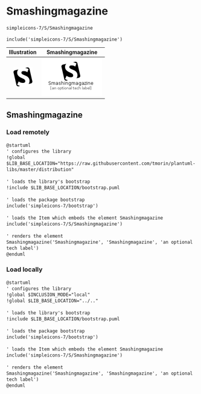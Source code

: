 # Smashingmagazine


```text
simpleicons-7/S/Smashingmagazine
```

```text
include('simpleicons-7/S/Smashingmagazine')
```



| Illustration | Smashingmagazine |
| :---: | :---: |
| ![illustration for Illustration](../../simpleicons-7/S/Smashingmagazine.png) | ![illustration for Smashingmagazine](../../simpleicons-7/S/Smashingmagazine.Local.png) |




## Smashingmagazine

### Load remotely
```plantuml
@startuml
' configures the library
!global $LIB_BASE_LOCATION="https://raw.githubusercontent.com/tmorin/plantuml-libs/master/distribution"

' loads the library's bootstrap
!include $LIB_BASE_LOCATION/bootstrap.puml

' loads the package bootstrap
include('simpleicons-7/bootstrap')

' loads the Item which embeds the element Smashingmagazine
include('simpleicons-7/S/Smashingmagazine')

' renders the element
Smashingmagazine('Smashingmagazine', 'Smashingmagazine', 'an optional tech label')
@enduml
```

### Load locally
```plantuml
@startuml
' configures the library
!global $INCLUSION_MODE="local"
!global $LIB_BASE_LOCATION="../.."

' loads the library's bootstrap
!include $LIB_BASE_LOCATION/bootstrap.puml

' loads the package bootstrap
include('simpleicons-7/bootstrap')

' loads the Item which embeds the element Smashingmagazine
include('simpleicons-7/S/Smashingmagazine')

' renders the element
Smashingmagazine('Smashingmagazine', 'Smashingmagazine', 'an optional tech label')
@enduml
```

